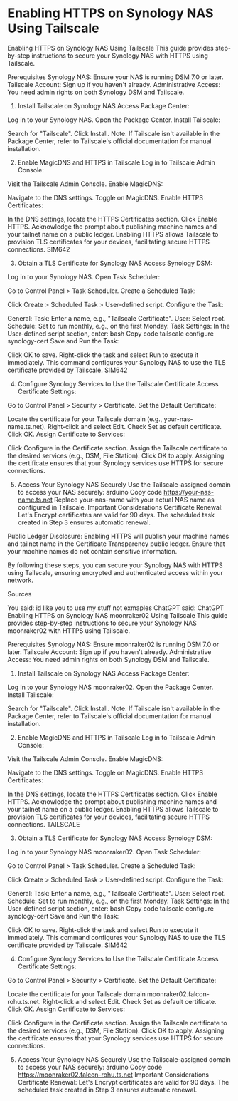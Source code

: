 # Enabling HTTPS on Synology NAS Using Tailscale

Enabling HTTPS on Synology NAS Using Tailscale
This guide provides step-by-step instructions to secure your Synology NAS with HTTPS using Tailscale.

Prerequisites
Synology NAS: Ensure your NAS is running DSM 7.0 or later.
Tailscale Account: Sign up if you haven't already.
Administrative Access: You need admin rights on both Synology DSM and Tailscale.

1. Install Tailscale on Synology NAS
   Access Package Center:

Log in to your Synology NAS.
Open the Package Center.
Install Tailscale:

Search for "Tailscale".
Click Install.
Note: If Tailscale isn't available in the Package Center, refer to Tailscale's official documentation for manual installation.

2. Enable MagicDNS and HTTPS in Tailscale
   Log in to Tailscale Admin Console:

Visit the Tailscale Admin Console.
Enable MagicDNS:

Navigate to the DNS settings.
Toggle on MagicDNS.
Enable HTTPS Certificates:

In the DNS settings, locate the HTTPS Certificates section.
Click Enable HTTPS.
Acknowledge the prompt about publishing machine names and your tailnet name on a public ledger.
Enabling HTTPS allows Tailscale to provision TLS certificates for your devices, facilitating secure HTTPS connections.
SIM642

3. Obtain a TLS Certificate for Synology NAS
   Access Synology DSM:

Log in to your Synology NAS.
Open Task Scheduler:

Go to Control Panel > Task Scheduler.
Create a Scheduled Task:

Click Create > Scheduled Task > User-defined script.
Configure the Task:

General:
Task: Enter a name, e.g., "Tailscale Certificate".
User: Select root.
Schedule:
Set to run monthly, e.g., on the first Monday.
Task Settings:
In the User-defined script section, enter:
bash
Copy code
tailscale configure synology-cert
Save and Run the Task:

Click OK to save.
Right-click the task and select Run to execute it immediately.
This command configures your Synology NAS to use the TLS certificate provided by Tailscale.
SIM642

4. Configure Synology Services to Use the Tailscale Certificate
   Access Certificate Settings:

Go to Control Panel > Security > Certificate.
Set the Default Certificate:

Locate the certificate for your Tailscale domain (e.g., your-nas-name.ts.net).
Right-click and select Edit.
Check Set as default certificate.
Click OK.
Assign Certificate to Services:

Click Configure in the Certificate section.
Assign the Tailscale certificate to the desired services (e.g., DSM, File Station).
Click OK to apply.
Assigning the certificate ensures that your Synology services use HTTPS for secure connections.

5. Access Your Synology NAS Securely
   Use the Tailscale-assigned domain to access your NAS securely:
   arduino
   Copy code
   https://your-nas-name.ts.net
   Replace your-nas-name with your actual NAS name as configured in Tailscale.
   Important Considerations
   Certificate Renewal: Let's Encrypt certificates are valid for 90 days. The scheduled task created in Step 3 ensures automatic renewal.

Public Ledger Disclosure: Enabling HTTPS will publish your machine names and tailnet name in the Certificate Transparency public ledger. Ensure that your machine names do not contain sensitive information.

By following these steps, you can secure your Synology NAS with HTTPS using Tailscale, ensuring encrypted and authenticated access within your network.

Sources

You said:
id like you to use my stuff not exmaples
ChatGPT said:
ChatGPT
Enabling HTTPS on Synology NAS moonraker02 Using Tailscale
This guide provides step-by-step instructions to secure your Synology NAS moonraker02 with HTTPS using Tailscale.

Prerequisites
Synology NAS: Ensure moonraker02 is running DSM 7.0 or later.
Tailscale Account: Sign up if you haven't already.
Administrative Access: You need admin rights on both Synology DSM and Tailscale.

1. Install Tailscale on Synology NAS
   Access Package Center:

Log in to your Synology NAS moonraker02.
Open the Package Center.
Install Tailscale:

Search for "Tailscale".
Click Install.
Note: If Tailscale isn't available in the Package Center, refer to Tailscale's official documentation for manual installation.

2. Enable MagicDNS and HTTPS in Tailscale
   Log in to Tailscale Admin Console:

Visit the Tailscale Admin Console.
Enable MagicDNS:

Navigate to the DNS settings.
Toggle on MagicDNS.
Enable HTTPS Certificates:

In the DNS settings, locate the HTTPS Certificates section.
Click Enable HTTPS.
Acknowledge the prompt about publishing machine names and your tailnet name on a public ledger.
Enabling HTTPS allows Tailscale to provision TLS certificates for your devices, facilitating secure HTTPS connections.
TAILSCALE

3. Obtain a TLS Certificate for Synology NAS
   Access Synology DSM:

Log in to your Synology NAS moonraker02.
Open Task Scheduler:

Go to Control Panel > Task Scheduler.
Create a Scheduled Task:

Click Create > Scheduled Task > User-defined script.
Configure the Task:

General:
Task: Enter a name, e.g., "Tailscale Certificate".
User: Select root.
Schedule:
Set to run monthly, e.g., on the first Monday.
Task Settings:
In the User-defined script section, enter:
bash
Copy code
tailscale configure synology-cert
Save and Run the Task:

Click OK to save.
Right-click the task and select Run to execute it immediately.
This command configures your Synology NAS to use the TLS certificate provided by Tailscale.
SIM642

4. Configure Synology Services to Use the Tailscale Certificate
   Access Certificate Settings:

Go to Control Panel > Security > Certificate.
Set the Default Certificate:

Locate the certificate for your Tailscale domain moonraker02.falcon-rohu.ts.net.
Right-click and select Edit.
Check Set as default certificate.
Click OK.
Assign Certificate to Services:

Click Configure in the Certificate section.
Assign the Tailscale certificate to the desired services (e.g., DSM, File Station).
Click OK to apply.
Assigning the certificate ensures that your Synology services use HTTPS for secure connections.

5. Access Your Synology NAS Securely
   Use the Tailscale-assigned domain to access your NAS securely:
   arduino
   Copy code
   https://moonraker02.falcon-rohu.ts.net
   Important Considerations
   Certificate Renewal: Let's Encrypt certificates are valid for 90 days. The scheduled task created in Step 3 ensures automatic renewal.
